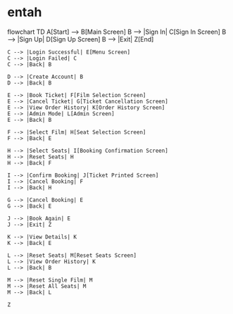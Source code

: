 # entah
flowchart TD
    A[Start] --> B[Main Screen]
    B --> |Sign In| C[Sign In Screen]
    B --> |Sign Up| D[Sign Up Screen]
    B --> |Exit| Z[End]

    C --> |Login Successful| E[Menu Screen]
    C --> |Login Failed| C
    C --> |Back| B

    D --> |Create Account| B
    D --> |Back| B

    E --> |Book Ticket| F[Film Selection Screen]
    E --> |Cancel Ticket| G[Ticket Cancellation Screen]
    E --> |View Order History| K[Order History Screen]
    E --> |Admin Mode| L[Admin Screen]
    E --> |Back| B

    F --> |Select Film| H[Seat Selection Screen]
    F --> |Back| E

    H --> |Select Seats| I[Booking Confirmation Screen]
    H --> |Reset Seats| H
    H --> |Back| F

    I --> |Confirm Booking| J[Ticket Printed Screen]
    I --> |Cancel Booking| F
    I --> |Back| H

    G --> |Cancel Booking| E
    G --> |Back| E

    J --> |Book Again| E
    J --> |Exit| Z

    K --> |View Details| K
    K --> |Back| E

    L --> |Reset Seats| M[Reset Seats Screen]
    L --> |View Order History| K
    L --> |Back| B

    M --> |Reset Single Film| M
    M --> |Reset All Seats| M
    M --> |Back| L

    Z

